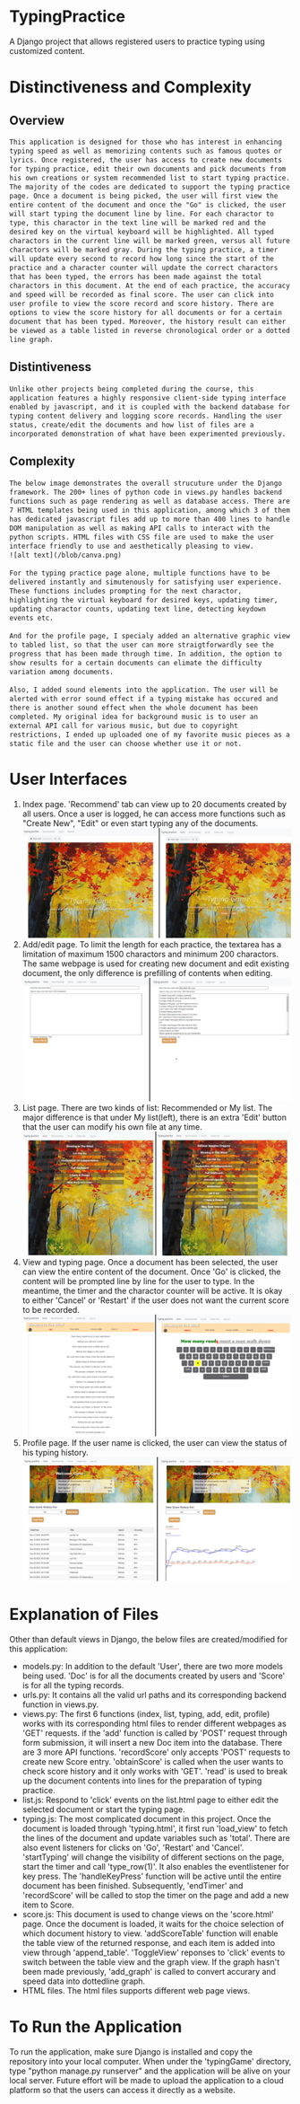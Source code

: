 # TypingPractice
 A Django project that allows registered users to practice typing using customized content.

# Distinctiveness and Complexity
## Overview
    This application is designed for those who has interest in enhancing typing speed as well as memorizing contents such as famous quotes or lyrics. Once registered, the user has access to create new documents for typing practice, edit their own documents and pick documents from his own creations or system recommended list to start typing practice. The majority of the codes are dedicated to support the typing practice page. Once a document is being picked, the user will first view the entire content of the document and once the "Go" is clicked, the user will start typing the document line by line. For each charactor to type, this charactor in the text line will be marked red and the desired key on the virtual keyboard will be highlighted. All typed charactors in the current line will be marked green, versus all future charactors will be marked gray. During the typing practice, a timer will update every second to record how long since the start of the practice and a character counter will update the correct charactors that has been typed, the errors has been made against the total charactors in this document. At the end of each practice, the accuracy and speed will be recorded as final score. The user can click into user profile to view the score record and score history. There are options to view the score history for all documents or for a certain document that has been typed. Moreover, the history result can either be viewed as a table listed in reverse chronological order or a dotted line graph. 
## Distintiveness
    Unlike other projects being completed during the course, this application features a highly responsive client-side typing interface enabled by javascript, and it is coupled with the backend database for typing content delivery and logging score records. Handling the user status, create/edit the documents and how list of files are a incorporated demonstration of what have been experimented previously. 
## Complexity
    The below image demonstrates the overall strucuture under the Django framework. The 200+ lines of python code in views.py handles backend functions such as page rendering as well as database access. There are 7 HTML templates being used in this application, among which 3 of them has dedicated javascript files add up to more than 400 lines to handle DOM manipulation as well as making API calls to interact with the python scripts. HTML files with CSS file are used to make the user interface friendly to use and aesthetically pleasing to view.
    ![alt text](/blob/canva.png)

    For the typing practice page alone, multiple functions have to be delivered instantly and simutenously for satisfying user experience. These functions includes prompting for the next charactor, highlighting the virtual keyboard for desired keys, updating timer, updating charactor counts, updating text line, detecting keydown events etc. 

    And for the profile page, I specialy added an alternative graphic view to tabled list, so that the user can more straigtforwardly see the progress that has been made through time. In addition, the option to show results for a certain documents can elimate the difficulty variation among documents.

    Also, I added sound elements into the application. The user will be alerted with error sound effect if a typing mistake has occured and there is another sound effect when the whole document has been completed. My original idea for background music is to user an external API call for various music, but due to copyright restrictions, I ended up uploaded one of my favorite music pieces as a static file and the user can choose whether use it or not.

# User Interfaces
1. Index page. 'Recommend' tab can view up to 20 documents created by all users. Once a user is logged, he can access more functions such as "Create New", "Edit" or even start typing any of the documents.
![alt text](/blob/cover.png)
2. Add/edit page. To limit the length for each practice, the textarea has a limitation of maximum 1500 charactors and minimum 200 charactors. The same webpage is used for creating new document and edit existing document, the only difference is prefilling of contents when editing.
![alt text](/blob/add.png)
3. List page. There are two kinds of list: Recommended or My list. The major difference is that under My list(left), there is an extra 'Edit' button that the user can modify his own file at any time.
![alt text](/blob/list.png)
4. View and typing page. Once a document has been selected, the user can view the entire content of the document. Once 'Go' is clicked, the content will be prompted line by line for the user to type. In the meantime, the timer and the charactor counter will be active. It is okay to either 'Cancel' or 'Restart' if the user does not want the current score to be recorded.
![alt text](/blob/typing.png)
5. Profile page. If the user name is clicked, the user can view the status of his typing history. 
![alt text](/blob/profile.png)

# Explanation of Files
Other than default views in Django, the below files are created/modified for this application:
- models.py: In addition to the default 'User', there are two more models being used. 'Doc' is for all the documents created by users and 'Score' is for all the typing records.
- urls.py: It contains all the valid url paths and its corresponding backend function in views.py.
- views.py: The first 6 functions (index, list, typing, add, edit, profile) works with its corresponding html files to render different webpages as 'GET' requests. if the 'add' function is called by 'POST' request through form submission, it will insert a new Doc item into the database. There are 3 more API functions. 'recordScore' only accepts 'POST' requests to create new Score entry. 'obtainScore' is called when the user wants to check score history and it only works with 'GET'. 'read' is used to break up the document contents into lines for the preparation of typing practice.
- list.js: Respond to 'click' events on the list.html page to either edit the selected document or start the typing page.
- typing.js: The most complicated document in this project. Once the document is loaded through 'typing.html', it first run 'load_view' to fetch the lines of the document and update variables such as 'total'. There are also event listeners for clicks on 'Go', 'Restart' and 'Cancel'. 'startTyping' will change the visibility of different sections on the page, start the timer and call 'type_row(1)'. It also enables the eventlistener for key press. The 'handleKeyPress' function will be active until the entire document has been finished. Subsequently, 'endTimer' and 'recordScore' will be called to stop the timer on the page and add a new item to Score.
- score.js: This document is used to change views on the 'score.html' page. Once the document is loaded, it waits for the choice selection of which document history to view. 'addScoreTable' function will enable the table view of the returned response, and each item is added into view through 'append_table'. 'ToggleView' reponses to 'click' events to switch between the table view and the graph view. If the graph hasn't been made previously, 'add_graph' is called to convert accurary and speed data into dottedline graph.
- HTML files. The html files supports different web page views.


# To Run the Application
To run the application, make sure Django is installed and copy the repository into your local computer. When under the 'typingGame' directory, type "python manage.py runserver" and the application will be alive on your local server. Future effort will be made to upload the application to a cloud platform so that the users can access it directly as a website.


